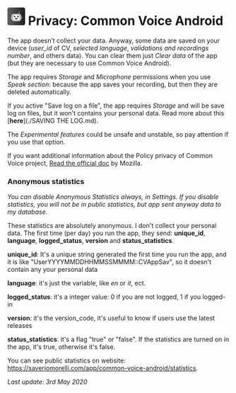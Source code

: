 

#  <img src="images/icon.png" width="40px" alt=""></img> Privacy: Common Voice Android

The app doesn’t collect your data. Anyway, some data are saved on your device (*user_id* of CV, *selected language*, *validations and recordings number*, and others data). You can clear them just *Clear data* of the app (but they are necessary to use Common Voice Android).

The app requires *Storage* and *Microphone* permissions when you use *Speak section*: because the app saves your recording, but then they are deleted automatically.

If you active "Save log on a file", the app requires *Storage* and will be save log on files, but it won't contains your personal data. Read more about this [**here**](./SAVING THE LOG.md).

The *Experimental features* could be unsafe and unstable, so pay attention if you use that option.

If you want additional information about the Policy privacy of Common Voice project, [Read the official doc](https://voice.mozilla.org/en/privacy) by Mozilla.

### Anonymous statistics

*You can disable Anonymous Statistics always, in Settings. If you disable statistics, you will not be in public statistics, but app sent anyway data to my database.*

These statistics are absolutely anonymous. I don't collect your personal data. The first time (per day) you run the app, they send: **unique_id**, **language**, **logged_status**, **version** and **status_statistics**.

**unique_id**: It's a unique string generated the first time you run the app, and it is like "UserYYYYMMDDHHMMSSMMMM::CVAppSav", so it doesn't contain any your personal data

**language**: it's just the variable, like _en_ or _it_, ect.

**logged_status**: it's a integer value: 0 if you are not logged, 1 if you logged-in

**version**: it's the version_code, it's useful to know if users use the latest releases

**status_statistics**: it's a flag "true" or "false". If the statistics are turned on in the app, it's true, otherwise it's false.

You can see public statistics on website: https://saveriomorelli.com/app/common-voice-android/statistics.



*Last update: 3rd May 2020*